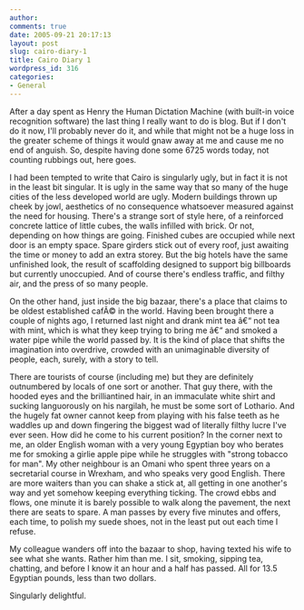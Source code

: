 ```yaml
---
author:
comments: true
date: 2005-09-21 20:17:13
layout: post
slug: cairo-diary-1
title: Cairo Diary 1
wordpress_id: 316
categories:
- General
---
```


After a day spent as Henry the Human Dictation Machine (with built-in voice recognition software) the last thing I really want to do is blog. But if I don't do it now, I'll probably never do it, and while that might not be a huge loss in the greater scheme of things it would gnaw away at me and cause me no end of anguish. So, despite having done some 6725 words today, not counting rubbings out, here goes.

I had been tempted to write that Cairo is singularly ugly, but in fact it is not in the least bit singular. It is ugly in the same way that so many of the huge cities of the less developed world are ugly. Modern buildings thrown up cheek by jowl, aesthetics of no consequence whatsoever measured against the need for housing. There's a strange sort of style here, of  a reinforced concrete lattice of little cubes, the walls infilled with brick. Or not, depending on how things are going. Finished cubes are occupied while next door is an empty space. Spare girders stick out of every roof, just awaiting the time or money to add an extra storey. But the big hotels have the same unfinished look, the result of scaffolding designed to support big billboards but currently unoccupied. And of course there's endless traffic, and filthy air, and the press of so many people.

On the other hand, just inside the big bazaar, there's a place that claims to be oldest established cafÃ© in the world. Having been brought there a couple of nights ago, I returned last night and drank mint tea â€“ not tea with mint, which is what they keep trying to bring me â€“ and smoked a water pipe while the world passed by. It is the kind of place that shifts the imagination into overdrive, crowded with an unimaginable diversity of people, each, surely, with a story to tell.

There are tourists of course (including me) but they are definitely outnumbered by locals of one sort or another. That guy there, with the hooded eyes and the brilliantined hair, in an immaculate white shirt and sucking languorously on his nargilah, he must be some sort of Lothario. And the hugely fat owner cannot keep from playing with his false teeth as he waddles up and down fingering the biggest wad of literally filthy lucre I've ever seen. How did he come to his current position? In the corner next to me, an older English woman with a very young Egyptian boy who berates me for smoking a girlie apple pipe while he struggles with "strong tobacco for man". My other neighbour is an Omani who spent three years on a secretarial course in Wrexham, and who speaks very good English. There are more waiters than you can shake a stick at, all getting in one another's way and yet somehow keeping everything ticking. The crowd ebbs and flows, one minute it is barely possible to walk along the pavement, the next there are seats to spare. A man passes by every five minutes and offers, each time, to polish my suede shoes, not in the least put out each time I refuse.

My colleague wanders off into the bazaar to shop, having texted his wife to see what she wants. Rather him than me. I sit, smoking, sipping tea, chatting, and before I know it an hour and a half has passed. All for 13.5 Egyptian pounds, less than two dollars.

Singularly delightful.

